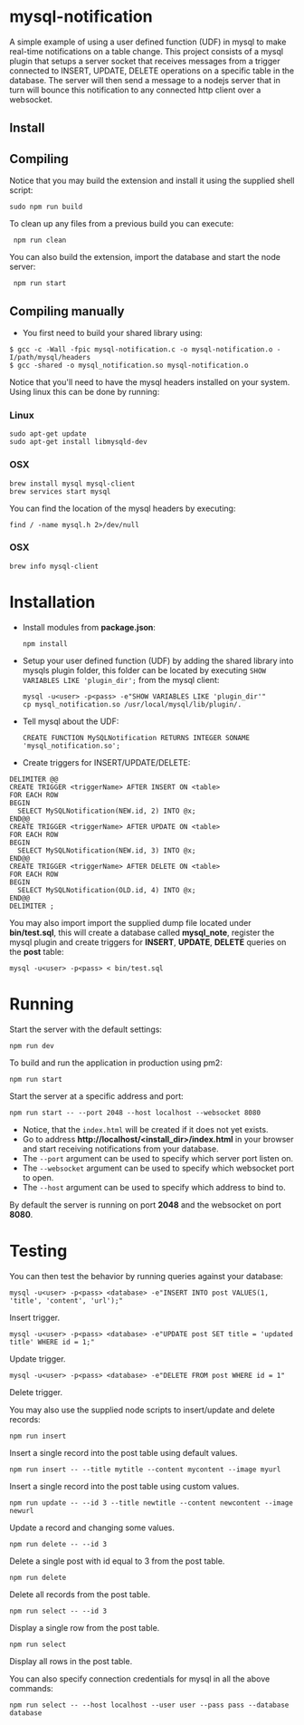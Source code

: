 # mysql-notification

A simple example of using a user defined function (UDF) in mysql to make real-time notifications on a table change. This project consists of a mysql plugin that setups a server socket that receives messages from a trigger connected to INSERT, UPDATE, DELETE operations on a specific table in the database. The server will then send a message to a nodejs server that in turn will bounce this notification to any connected http client over a websocket.

## Install

## Compiling

Notice that you may build the extension and install it using the supplied shell script:

    sudo npm run build

To clean up any files from a previous build you can execute:

     npm run clean

You can also build the extension, import the database and start the node server:

     npm run start

## Compiling manually

- You first need to build your shared library using:

```
$ gcc -c -Wall -fpic mysql-notification.c -o mysql-notification.o -I/path/mysql/headers
$ gcc -shared -o mysql_notification.so mysql-notification.o
```

Notice that you'll need to have the mysql headers installed on your system. 
Using linux this can be done by running:

### Linux

```
sudo apt-get update
sudo apt-get install libmysqld-dev
```

### OSX

```
brew install mysql mysql-client
brew services start mysql
```

You can find the location of the mysql headers by executing:

    find / -name mysql.h 2>/dev/null

### OSX

    brew info mysql-client

# Installation

- Install modules from **package.json**:

      npm install

- Setup your user defined function (UDF) by adding the shared library into mysqls plugin folder, this folder 
can be located by executing `SHOW VARIABLES LIKE 'plugin_dir';` from the mysql client:

      mysql -u<user> -p<pass> -e"SHOW VARIABLES LIKE 'plugin_dir'"
      cp mysql_notification.so /usr/local/mysql/lib/plugin/.

- Tell mysql about the UDF:

      CREATE FUNCTION MySQLNotification RETURNS INTEGER SONAME 'mysql_notification.so';

- Create triggers for INSERT/UPDATE/DELETE:

```
DELIMITER @@
CREATE TRIGGER <triggerName> AFTER INSERT ON <table> 
FOR EACH ROW 
BEGIN 
  SELECT MySQLNotification(NEW.id, 2) INTO @x; 
END@@
CREATE TRIGGER <triggerName> AFTER UPDATE ON <table>
FOR EACH ROW 
BEGIN 
  SELECT MySQLNotification(NEW.id, 3) INTO @x; 
END@@
CREATE TRIGGER <triggerName> AFTER DELETE ON <table>
FOR EACH ROW 
BEGIN 
  SELECT MySQLNotification(OLD.id, 4) INTO @x; 
END@@
DELIMITER ;
```

You may also import import the supplied dump file located under **bin/test.sql**, this
will create a database called **mysql_note**, register the mysql plugin and create triggers for 
**INSERT**, **UPDATE**, **DELETE** queries on the **post** table:

    mysql -u<user> -p<pass> < bin/test.sql

# Running

Start the server with the default settings:

    npm run dev
    
To build and run the application in production using pm2:

    npm run start

Start the server at a specific address and port:    
    
    npm run start -- --port 2048 --host localhost --websocket 8080
    
- Notice, that the `index.html` will be created if it does not yet exists.
- Go to address **http://localhost/<install_dir>/index.html** in your browser and start receiving notifications from your database.
- The `--port` argument can be used to specify which server port listen on.
- The `--websocket` argument can be used to specify which websocket port to open.
- The `--host` argument can be used to specify which address to bind to.

By default the server is running on port **2048** and the websocket on port **8080**.

# Testing

You can then test the behavior by running queries against your database:

    mysql -u<user> -p<pass> <database> -e"INSERT INTO post VALUES(1, 'title', 'content', 'url');"

Insert trigger.

    mysql -u<user> -p<pass> <database> -e"UPDATE post SET title = 'updated title' WHERE id = 1;"

Update trigger.

    mysql -u<user> -p<pass> <database> -e"DELETE FROM post WHERE id = 1"

Delete trigger.

You may also use the supplied node scripts to insert/update and delete records:

    npm run insert
    
Insert a single record into the post table using default values.

    npm run insert -- --title mytitle --content mycontent --image myurl

Insert a single record into the post table using custom values.

    npm run update -- --id 3 --title newtitle --content newcontent --image newurl

Update a record and changing some values.

    npm run delete -- --id 3

Delete a single post with id equal to 3 from the post table.

    npm run delete
    
Delete all records from the post table.

    npm run select -- --id 3
    
Display a single row from the post table.

    npm run select

Display all rows in the post table.

You can also specify connection credentials for mysql in all the above commands:

    npm run select -- --host localhost --user user --pass pass --database database
